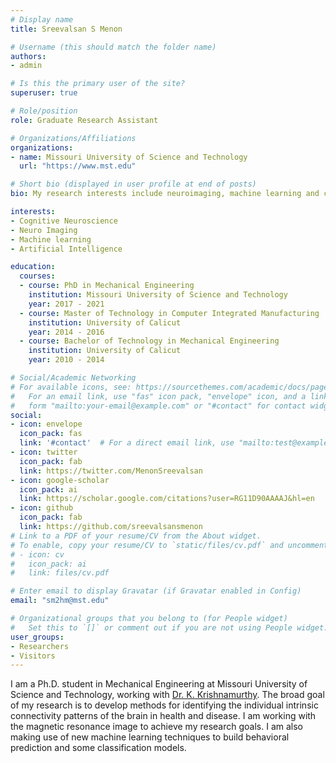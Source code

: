 ```yaml
---
# Display name
title: Sreevalsan S Menon

# Username (this should match the folder name)
authors:
- admin

# Is this the primary user of the site?
superuser: true

# Role/position
role: Graduate Research Assistant

# Organizations/Affiliations
organizations:
- name: Missouri University of Science and Technology
  url: "https://www.mst.edu"

# Short bio (displayed in user profile at end of posts)
bio: My research interests include neuroimaging, machine learning and cognitive neuroscience.

interests:
- Cognitive Neuroscience
- Neuro Imaging
- Machine learning
- Artificial Intelligence

education:
  courses:
  - course: PhD in Mechanical Engineering
    institution: Missouri University of Science and Technology
    year: 2017 - 2021
  - course: Master of Technology in Computer Integrated Manufacturing
    institution: University of Calicut
    year: 2014 - 2016
  - course: Bachelor of Technology in Mechanical Engineering
    institution: University of Calicut
    year: 2010 - 2014

# Social/Academic Networking
# For available icons, see: https://sourcethemes.com/academic/docs/page-builder/#icons
#   For an email link, use "fas" icon pack, "envelope" icon, and a link in the
#   form "mailto:your-email@example.com" or "#contact" for contact widget.
social:
- icon: envelope
  icon_pack: fas
  link: '#contact'  # For a direct email link, use "mailto:test@example.org".
- icon: twitter
  icon_pack: fab
  link: https://twitter.com/MenonSreevalsan
- icon: google-scholar
  icon_pack: ai
  link: https://scholar.google.com/citations?user=RG11D90AAAAJ&hl=en
- icon: github
  icon_pack: fab
  link: https://github.com/sreevalsansmenon
# Link to a PDF of your resume/CV from the About widget.
# To enable, copy your resume/CV to `static/files/cv.pdf` and uncomment the lines below.
# - icon: cv
#   icon_pack: ai
#   link: files/cv.pdf

# Enter email to display Gravatar (if Gravatar enabled in Config)
email: "sm2hm@mst.edu"

# Organizational groups that you belong to (for People widget)
#   Set this to `[]` or comment out if you are not using People widget.
user_groups:
- Researchers
- Visitors
---
```

I am a Ph.D. student in Mechanical Engineering at Missouri University of Science and Technology, working with [Dr. K. Krishnamurthy](https://mae.mst.edu/facultyandstaff/facultykrishnamurthy/). The broad goal of my research is to develop methods for identifying the individual intrinsic connectivity patterns of the brain in health and disease. I am working with the magnetic resonance image to achieve my research goals. I am also making use of new machine learning techniques to build behavioral prediction and some classification models.
